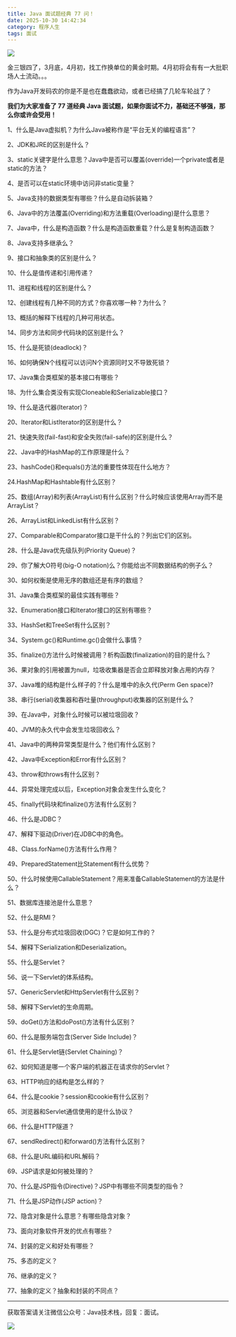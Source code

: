 ```yaml
---
title: Java 面试题经典 77 问！
date: 2025-10-30 14:42:34
category: 程序人生
tags: 面试
---
```


![](http://img.javastack.cn/18-3-23/2058162.jpg)

金三银四了，3月底，4月初，找工作换单位的黄金时期。4月初将会有有一大批职场人士流动。。。

作为Java开发码农的你是不是也在蠢蠢欲动，或者已经搞了几轮车轮战了？

**我们为大家准备了 77 道经典 Java 面试题，如果你面试不力，基础还不够强，那么你或许会受用！**

1、什么是Java虚拟机？为什么Java被称作是“平台无关的编程语言”？

2、JDK和JRE的区别是什么？

3、static关键字是什么意思？Java中是否可以覆盖(override)一个private或者是 static的方法？

4、是否可以在static环境中访问非static变量？

5、Java支持的数据类型有哪些？什么是自动拆装箱？

6、Java中的方法覆盖(Overriding)和方法重载(Overloading)是什么意思？

7、Java中，什么是构造函数？什么是构造函数重载？什么是复制构造函数？

8、Java支持多继承么？

9、接口和抽象类的区别是什么？

10、什么是值传递和引用传递？

11、进程和线程的区别是什么？

12、创建线程有几种不同的方式？你喜欢哪一种？为什么？

13、概括的解释下线程的几种可用状态。

14、同步方法和同步代码块的区别是什么？

15、什么是死锁(deadlock)？

16、如何确保N个线程可以访问N个资源同时又不导致死锁？

17、Java集合类框架的基本接口有哪些？

18、为什么集合类没有实现Cloneable和Serializable接口？

19、什么是迭代器(Iterator)？

20、Iterator和ListIterator的区别是什么？

21、快速失败(fail-­fast)和安全失败(fail-­safe)的区别是什么？

22、Java中的HashMap的工作原理是什么？

23、hashCode()和equals()方法的重要性体现在什么地方？

24.HashMap和Hashtable有什么区别？

25、数组(Array)和列表(ArrayList)有什么区别？什么时候应该使用Array而不是 ArrayList？

26、ArrayList和LinkedList有什么区别？

27、Comparable和Comparator接口是干什么的？列出它们的区别。

28、什么是Java优先级队列(Priority Queue)？

29、你了解大O符号(big-­O notation)么？你能给出不同数据结构的例子么？

30、如何权衡是使用无序的数组还是有序的数组？

31、Java集合类框架的最佳实践有哪些？

32、Enumeration接口和Iterator接口的区别有哪些？

33、HashSet和TreeSet有什么区别？

34、System.gc()和Runtime.gc()会做什么事情？

35、finalize()方法什么时候被调用？析构函数(finalization)的目的是什么？

36、果对象的引用被置为null，垃圾收集器是否会立即释放对象占用的内存？

37、Java堆的结构是什么样子的？什么是堆中的永久代(Perm Gen space)?

38、串行(serial)收集器和吞吐量(throughput)收集器的区别是什么？

39、在Java中，对象什么时候可以被垃圾回收？

40、JVM的永久代中会发生垃圾回收么？

41、Java中的两种异常类型是什么？他们有什么区别？

42、Java中Exception和Error有什么区别？

43、throw和throws有什么区别？

44、异常处理完成以后，Exception对象会发生什么变化？

45、finally代码块和finalize()方法有什么区别？

46、什么是JDBC？

47、解释下驱动(Driver)在JDBC中的角色。

48、Class.forName()方法有什么作用？

49、PreparedStatement比Statement有什么优势？

50、什么时候使用CallableStatement？用来准备CallableStatement的方法是什么？

51、数据库连接池是什么意思？

52、什么是RMI？

53、什么是分布式垃圾回收(DGC)？它是如何工作的？

54、解释下Serialization和Deserialization。

55、什么是Servlet？

56、说一下Servlet的体系结构。

57、GenericServlet和HttpServlet有什么区别？

58、解释下Servlet的生命周期。

59、doGet()方法和doPost()方法有什么区别？

60、什么是服务端包含(Server Side Include)？

61、什么是Servlet链(Servlet Chaining)？

62、如何知道是哪一个客户端的机器正在请求你的Servlet？

63、HTTP响应的结构是怎么样的？

64、什么是cookie？session和cookie有什么区别？

65、浏览器和Servlet通信使用的是什么协议？

66、什么是HTTP隧道？

67、sendRedirect()和forward()方法有什么区别？

68、什么是URL编码和URL解码？

69、JSP请求是如何被处理的？

70、什么是JSP指令(Directive)？JSP中有哪些不同类型的指令？

71、什么是JSP动作(JSP action)？

72、隐含对象是什么意思？有哪些隐含对象？

73、面向对象软件开发的优点有哪些？

74、封装的定义和好处有哪些？

75、多态的定义？

76、继承的定义？

77、抽象的定义？抽象和封装的不同点？

---

获取答案请关注微信公众号：Java技术栈，回复：面试。

![](http://img.javastack.cn/javastack.png)

